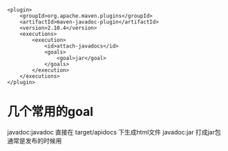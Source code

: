 ```
<plugin>
	<groupId>org.apache.maven.plugins</groupId>
	<artifactId>maven-javadoc-plugin</artifactId>
	<version>2.10.4</version>
	<executions>
		<execution>
			<id>attach-javadocs</id>
			<goals>
				<goal>jar</goal>
			</goals>
		</execution>
	</executions>
</plugin>
```

# 几个常用的goal #
javadoc:javadoc 直接在 target/apidocs 下生成html文件
javadoc:jar 打成jar包 通常是发布的时候用

